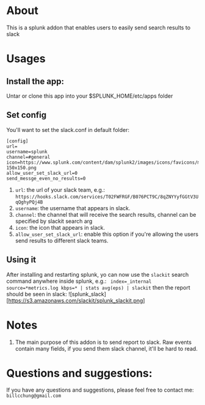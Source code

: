 
# About
This is a splunk addon that enables users to easily send search results to slack

# Usages
## Install the app:
Untar or clone this app into your $SPLUNK_HOME/etc/apps folder

## Set config
You'll want to set the slack.conf in default folder:

    [config]
    url=
    username=splunk
    channel=#general
    icon=https://www.splunk.com/content/dam/splunk2/images/icons/favicons/mstile-150x150.png
    allow_user_set_slack_url=0
    send_messge_even_no_results=0

1. `url`:  the url of your slack team, e.g.:
`https://hooks.slack.com/services/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`
2. `username`: the username that appears in slack.
3. `channel`: the channel that will receive the search results, channel can be specified by slackit search arg
4. `icon`: the icon that appears in slack.
5. `allow_user_set_slack_url`: enable this option if you're allowing the users send results to different slack teams.


## Using it
After installing and restarting splunk, yo can now use the `slackit` search command anywhere inside splunk, e.g.:
` index=_internal source=*metrics.log kbps=* | stats avg(eps) | slackit`
then the report should be seen in slack: ![splunk_slack][https://s3.amazonaws.com/slackit/splunk_slackit.png]

# Notes
1. The main purpose of this addon is to send report to slack. Raw events contain many fields, if you send them slack channel, it'll be hard to read.

# Questions and suggestions:
If you have any questions and suggestions, please feel free to contact me: `billcchung@gmail.com`